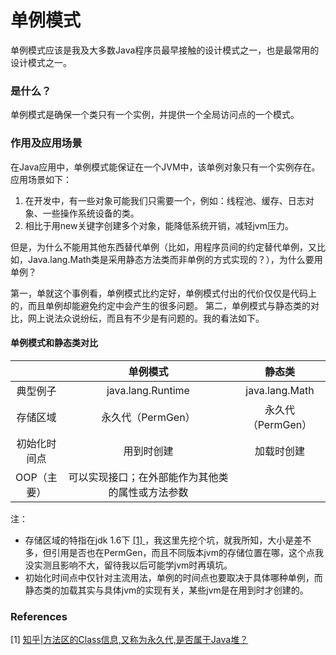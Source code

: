 # 单例模式

单例模式应该是我及大多数Java程序员最早接触的设计模式之一，也是最常用的设计模式之一。

### 是什么？

单例模式是确保一个类只有一个实例，并提供一个全局访问点的一个模式。

### 作用及应用场景
在Java应用中，单例模式能保证在一个JVM中，该单例对象只有一个实例存在。
应用场景如下：
1. 在开发中，有一些对象可能我们只需要一个，例如：线程池、缓存、日志对象、一些操作系统设备的类。
2. 相比于用new关键字创建多个对象，能降低系统开销，减轻jvm压力。

但是，为什么不能用其他东西替代单例（比如，用程序员间的约定替代单例，又比如，Java.lang.Math类是采用静态方法类而非单例的方式实现的？），为什么要用单例？

第一，单就这个事例看，单例模式比约定好，单例模式付出的代价仅仅是代码上的，而且单例却能避免约定中会产生的很多问题。
第二，单例模式与静态类的对比，网上说法众说纷纭，而且有不少是有问题的。我的看法如下。

#### 单例模式和静态类对比
|       | 单例模式 | 静态类  |
| :---: | :---: | :---: |
| 典型例子 | java.lang.Runtime | java.lang.Math |
| 存储区域 | 永久代（PermGen） | 永久代（PermGen） |
| 初始化时间点 | 用到时创建 | 加载时创建 |
| OOP（主要） | 可以实现接口；在外部能作为其他类的属性或方法参数 |   |
注：
* 存储区域的特指在jdk 1.6下 [ [1] ](#references)，我这里先挖个坑，就我所知，大小是差不多，但引用是否也在PermGen，而且不同版本jvm的存储位置在哪，这个点我没实测且影响不大，留待我以后可能学jvm时再填坑。
* 初始化时间点中仅针对主流用法，单例的时间点也要取决于具体哪种单例，而静态类的加载其实与具体jvm的实现有关，某些jvm是在用到时才创建的。


###




### References
[1] [ 知乎|方法区的Class信息,又称为永久代,是否属于Java堆？ ](https://www.zhihu.com/question/49044988)